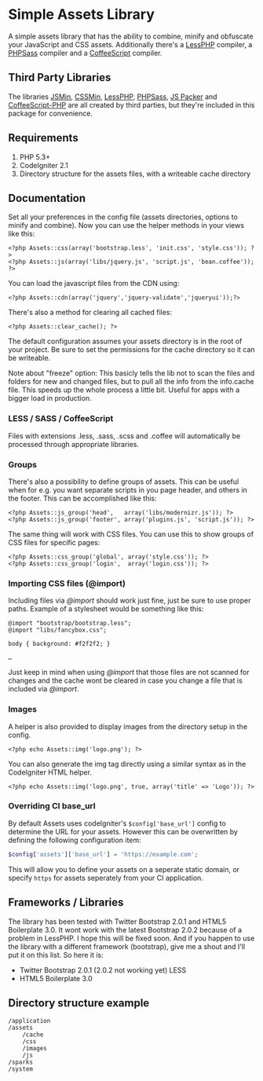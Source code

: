 # Simple Assets Library

A simple assets library that has the ability to combine, minify and obfuscate your JavaScript and CSS assets.
Additionally there's a <a href="http://leafo.net/lessphp/">LessPHP</a> compiler,  a <a href="https://github.com/richthegeek/phpsass">PHPSass</a> compiler and a <a href="https://github.com/alxlit/coffeescript-php">CoffeeScript</a> compiler.

## Third Party Libraries

The libraries <a href="https://github.com/rgrove/jsmin-php/">JSMin</a>, <a href="http://code.google.com/p/cssmin/">CSSMin</a>, <a href="http://leafo.net/lessphp/">LessPHP</a>, <a href="https://github.com/richthegeek/phpsass">PHPSass</a>, <a href="http://joliclic.free.fr/php/javascript-packer/en/">JS Packer</a> and <a href="https://github.com/alxlit/coffeescript-php">CoffeeScript-PHP</a> are all created by third parties, but they're included in this package for convenience.

## Requirements

1. PHP 5.3+
2. CodeIgniter 2.1
3. Directory structure for the assets files, with a writeable cache directory

## Documentation

Set all your preferences in the config file (assets directories, options to minify and combine).
Now you can use the helper methods in your views like this:
	
	<?php Assets::css(array('bootstrap.less', 'init.css', 'style.css')); ?>
	<?php Assets::js(array('libs/jquery.js', 'script.js', 'bean.coffee')); ?>

You can load the javascript files from the CDN using:

	<?php Assets::cdn(array('jquery','jquery-validate','jqueryui'));?>

There's also a method for clearing all cached files:
	
	<?php Assets::clear_cache(); ?>

The default configuration assumes your assets directory is in the root of your project. Be sure to set the permissions for the cache directory so it can be writeable.

Note about "freeze" option: This basicly tells the lib not to scan the files and folders for new and changed files, but to pull all the info from the info.cache file. This speeds up the whole process a little bit. Useful for apps with a bigger load in production.

### LESS / SASS / CoffeeScript

Files with extensions .less, .sass, .scss and .coffee will automatically be processed through appropriate libraries.

### Groups

There's also a possibility to define groups of assets. This can be useful when for e.g. you want separate scripts in you page header, and others in the footer. This can be accomplished like this:

    <?php Assets::js_group('head',   array('libs/modernizr.js')); ?>
    <?php Assets::js_group('footer', array('plugins.js', 'script.js')); ?>
    
The same thing will work with CSS files. You can use this to show groups of CSS files for specific pages:

    <?php Assets::css_group('global', array('style.css')); ?>
    <?php Assets::css_group('login',  array('login.css')); ?>

### Importing CSS files (@import)

Including files via *@import* should work just fine, just be sure to use proper paths. Example of a stylesheet would be something like this:

    @import "bootstrap/bootstrap.less";
    @import "libs/fancybox.css";
    
    body { background: #f2f2f2; }
    
    …

Just keep in mind when using *@import* that those files are not scanned for changes and the cache wont be cleared in case you change a file that is included via *@import*.

### Images

A helper is also provided to display images from the directory setup in the config.

    <?php echo Assets::img('logo.png'); ?>

You can also generate the img tag directly using a similar syntax as in the CodeIgniter HTML helper.

    <?php echo Assets::img('logo.png', true, array('title' => 'Logo')); ?>

### Overriding CI base_url
By default Assets uses codeIgniter's `$config['base_url']` config to determine the URL for your assets. However this can be overwritten by defining the following configuration item:
```php
$config['assets']['base_url'] = 'https://example.com';
```
This will allow you to define your assets on a seperate static domain, or specify `https` for assets seperately from your CI application.

## Frameworks / Libraries

The library has been tested with Twitter Bootstrap 2.0.1 and HTML5 Boilerplate 3.0. It wont work with the latest Bootstrap 2.0.2 because of a problem in LessPHP. I hope this will be fixed soon. And if you happen to use the library with a different framework (bootstrap), give me a shout and I'll put it on this list. So here it is:

* Twitter Bootstrap 2.0.1 (2.0.2 not working yet) LESS
* HTML5 Boilerplate 3.0

## Directory structure example

	/application
	/assets
		/cache
		/css
		/images
		/js
	/sparks
	/system
